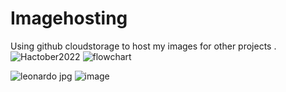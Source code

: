 # Imagehosting
Using github cloudstorage to host my images for other projects .
![Hactober2022](https://user-images.githubusercontent.com/100344844/193969307-16d1b675-ba62-4eac-bd5c-3172f99034ec.PNG)
![flowchart](https://user-images.githubusercontent.com/100344844/193969323-ce5b871f-f484-47bb-9231-c47746256573.png)

![leonardo jpg](https://user-images.githubusercontent.com/100344844/196028251-8ba6c01c-4f5d-4ba5-9f5a-947b832f8b14.jpg)
![image](https://user-images.githubusercontent.com/100344844/196036182-b84f0fa3-e553-461c-9943-ae6744381315.png)

